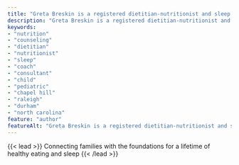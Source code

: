 ```yaml
---
title: "Greta Breskin is a registered dietitian-nutritionist and sleep consultant in North Carolina serving Raleigh, Durham, Chapel Hill, and the rest of the Triangle"
description: "Greta Breskin is a registered dietitian-nutritionist and sleep consultant in North Carolina serving Raleigh, Durham, Chapel Hill, and the rest of the Triangle"
keywords:
- "nutrition"
- "counseling"
- "dietitian"
- "nutritionist"
- "sleep"
- "coach"
- "consultant"
- "child"
- "pediatric"
- "chapel hill"
- "raleigh"
- "durham"
- "north carolina"
feature: "author"
featureAlt: "Greta Breskin is a registered dietitian-nutritionist and sleep consultant in North Carolina serving Raleigh, Durham, Chapel Hill, and the rest of the Triangle"
---
```

{{< lead >}}
Connecting families with the foundations for a lifetime of healthy eating and sleep
{{< /lead >}}
